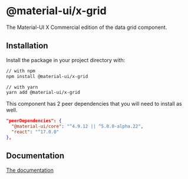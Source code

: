 # @material-ui/x-grid

The Material-UI X Commercial edition of the data grid component.

## Installation

Install the package in your project directory with:

```sh
// with npm
npm install @material-ui/x-grid

// with yarn
yarn add @material-ui/x-grid
```

This component has 2 peer dependencies that you will need to install as well.

```json
"peerDependencies": {
  "@material-ui/core": "^4.9.12 || ^5.0.0-alpha.22",
  "react": "^17.0.0"
},
```

## Documentation

[The documentation](https://material-ui.com/components/data-grid/)
